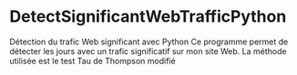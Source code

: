 # DetectSignificantWebTrafficPython
Détection du trafic Web significant avec Python
Ce programme permet de détecter les jours avec un trafic significatif sur mon site Web.
La méthode utilisée est  le test Tau de Thompson modifié
